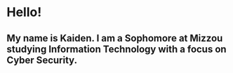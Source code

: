 # Hello!
## My name is Kaiden. I am a Sophomore at Mizzou studying Information Technology with a focus on Cyber Security.
